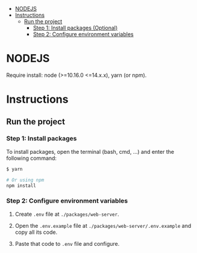- [NODEJS](#nodejs)
- [Instructions](#instructions)
    - [Run the project](#run-the-project)
        - [Step 1: Install packages (Optional)](#step-1-install-packages)
        - [Step 2: Configure environment variables](#step-2-configure-environment-variables)

# NODEJS

Require install: node (>=10.16.0 <=14.x.x), yarn (or npm).

# Instructions

## Run the project

### Step 1: Install packages

To install packages, open the terminal (bash, cmd, ...) and enter the following command:

```bash
$ yarn

# Or using npm
npm install
```

### Step 2: Configure environment variables

1. Create `.env` file at `./packages/web-server`.  

2. Open the `.env.example` file at `./packages/web-server/.env.example` and copy all its code.

3. Paste that code to `.env` file and configure.